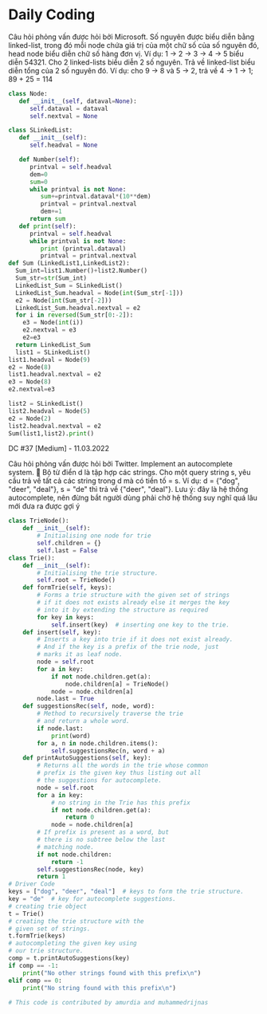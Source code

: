 #  Daily Coding
Câu hỏi phỏng vấn được hỏi bởi Microsoft.
Số nguyên được biểu diễn bằng linked-list, trong đó mỗi node chứa giá trị của một chữ số của số nguyên đó, head node biểu diễn chữ số hàng đơn vị. Ví dụ: 1 -> 2 -> 3 -> 4 -> 5 biểu diễn 54321.
Cho 2 linked-lists biểu diễn 2 số nguyên. Trả về linked-list biểu diễn tổng của 2 số nguyên đó.
Ví dụ: cho 9 -> 8 và 5 -> 2, trả về 4 -> 1 -> 1; 89 + 25 = 114
``` python 
class Node:
   def __init__(self, dataval=None):
      self.dataval = dataval
      self.nextval = None

class SLinkedList:
   def __init__(self):
      self.headval = None

   def Number(self):
      printval = self.headval
      dem=0
      sum=0
      while printval is not None:
         sum+=printval.dataval*(10**dem)
         printval = printval.nextval
         dem+=1
      return sum
   def print(self):
      printval = self.headval
      while printval is not None:
         print (printval.dataval)
         printval = printval.nextval
def Sum (LinkedList1,LinkedList2):
  Sum_int=list1.Number()+list2.Number()
  Sum_str=str(Sum_int)
  LinkedList_Sum = SLinkedList()
  LinkedList_Sum.headval = Node(int(Sum_str[-1]))
  e2 = Node(int(Sum_str[-2]))
  LinkedList_Sum.headval.nextval = e2
  for i in reversed(Sum_str[0:-2]):
    e3 = Node(int(i))
    e2.nextval = e3
    e2=e3
  return LinkedList_Sum
  list1 = SLinkedList()
list1.headval = Node(9)
e2 = Node(8)
list1.headval.nextval = e2
e3 = Node(8)
e2.nextval=e3 

list2 = SLinkedList()
list2.headval = Node(5)
e2 = Node(2)
list2.headval.nextval = e2
Sum(list1,list2).print()
```
DC #37 [Medium] - 11.03.2022

Câu hỏi phỏng vấn được hỏi bởi Twitter.
Implement an autocomplete system. 
Bộ từ điển d là tập hợp các strings. Cho một query string s, yêu cầu trả về tất cả các string trong d mà có tiền tố = s.
Ví dụ: d = {"dog", "deer", "deal"}, s = "de" thì trả về {"deer", "deal"}.
Lưu ý: đây là hệ thống autocomplete, nên đừng bắt người dùng phải chờ hệ thống suy nghĩ quá lâu mới đưa ra được gợi ý
``` python 
class TrieNode():
    def __init__(self):
        # Initialising one node for trie
        self.children = {}
        self.last = False
class Trie():
    def __init__(self):
        # Initialising the trie structure.
        self.root = TrieNode()
    def formTrie(self, keys):
        # Forms a trie structure with the given set of strings
        # if it does not exists already else it merges the key
        # into it by extending the structure as required
        for key in keys:
            self.insert(key)  # inserting one key to the trie.
    def insert(self, key):
        # Inserts a key into trie if it does not exist already.
        # And if the key is a prefix of the trie node, just
        # marks it as leaf node.
        node = self.root
        for a in key:
            if not node.children.get(a):
                node.children[a] = TrieNode()
            node = node.children[a]
        node.last = True
    def suggestionsRec(self, node, word):
        # Method to recursively traverse the trie
        # and return a whole word.
        if node.last:
            print(word)
        for a, n in node.children.items():
            self.suggestionsRec(n, word + a)
    def printAutoSuggestions(self, key):
        # Returns all the words in the trie whose common
        # prefix is the given key thus listing out all
        # the suggestions for autocomplete.
        node = self.root
        for a in key:
            # no string in the Trie has this prefix
            if not node.children.get(a):
                return 0
            node = node.children[a]
        # If prefix is present as a word, but
        # there is no subtree below the last
        # matching node.
        if not node.children:
            return -1
        self.suggestionsRec(node, key)
        return 1
# Driver Code
keys = ["dog", "deer", "deal"]  # keys to form the trie structure.
key = "de"  # key for autocomplete suggestions.
# creating trie object
t = Trie()
# creating the trie structure with the
# given set of strings.
t.formTrie(keys)
# autocompleting the given key using
# our trie structure.
comp = t.printAutoSuggestions(key)
if comp == -1:
    print("No other strings found with this prefix\n")
elif comp == 0:
    print("No string found with this prefix\n")
 
# This code is contributed by amurdia and muhammedrijnas
```
